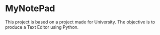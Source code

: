 # MyNotePad

This project is based on a project made for University.
The objective is to produce a Text Editor using Python.
